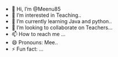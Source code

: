 - 👋 Hi, I’m @Meenu85
- 👀 I’m interested in Teaching..
- 🌱 I’m currently learning Java and python..
- 💞️ I’m looking to collaborate on  Teachers...
- 📫 How to reach me ...
- 😄 Pronouns: Mee..
- ⚡ Fun fact: ...

<!---
Meenu85/Meenu85 is a ✨ special ✨ repository because its `README.md` (this file) appears on your GitHub profile.
You can click the Preview link to take a look at your changes.
--->
